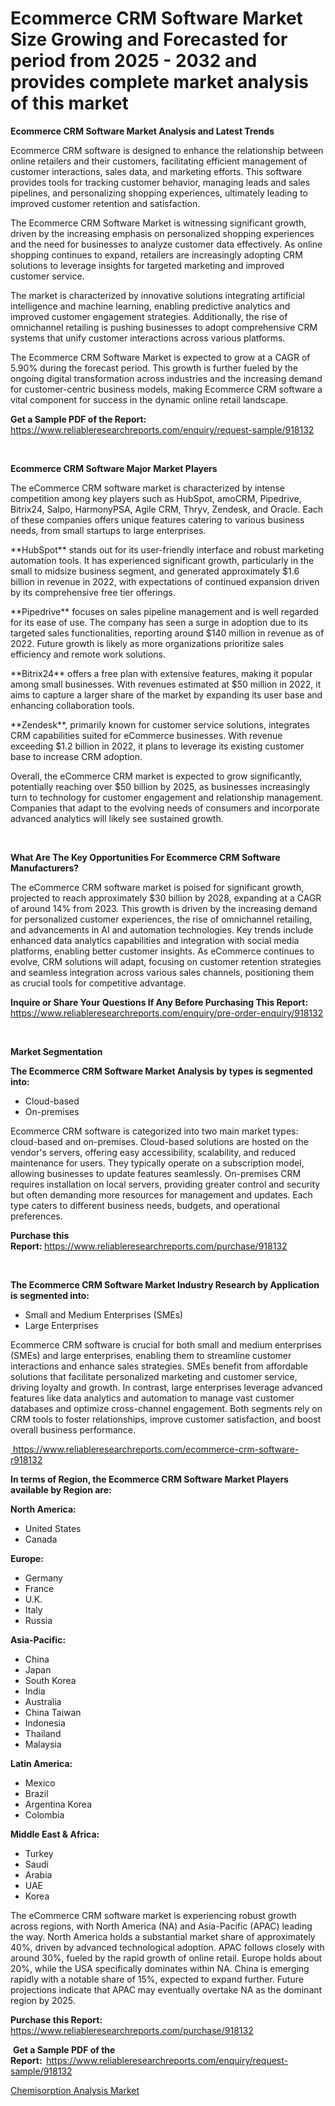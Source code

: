 <p><h1>Ecommerce CRM Software Market Size Growing and Forecasted for period from 2025 - 2032 and provides complete market analysis of this market</h1></p><p><strong>Ecommerce CRM Software Market Analysis and Latest Trends</strong></p>
<p><p>Ecommerce CRM software is designed to enhance the relationship between online retailers and their customers, facilitating efficient management of customer interactions, sales data, and marketing efforts. This software provides tools for tracking customer behavior, managing leads and sales pipelines, and personalizing shopping experiences, ultimately leading to improved customer retention and satisfaction.</p><p>The Ecommerce CRM Software Market is witnessing significant growth, driven by the increasing emphasis on personalized shopping experiences and the need for businesses to analyze customer data effectively. As online shopping continues to expand, retailers are increasingly adopting CRM solutions to leverage insights for targeted marketing and improved customer service.</p><p>The market is characterized by innovative solutions integrating artificial intelligence and machine learning, enabling predictive analytics and improved customer engagement strategies. Additionally, the rise of omnichannel retailing is pushing businesses to adopt comprehensive CRM systems that unify customer interactions across various platforms.</p><p>The Ecommerce CRM Software Market is expected to grow at a CAGR of 5.90% during the forecast period. This growth is further fueled by the ongoing digital transformation across industries and the increasing demand for customer-centric business models, making Ecommerce CRM software a vital component for success in the dynamic online retail landscape.</p></p>
<p><strong>Get a Sample PDF of the Report:&nbsp;</strong> <a href="https://www.reliableresearchreports.com/enquiry/request-sample/918132?utm_campaign=2938&utm_medium=2&utm_source=Github&utm_content=ia&utm_term=05032025&utm_id=ecommerce-crm-software">https://www.reliableresearchreports.com/enquiry/request-sample/918132</a></p>
<p>&nbsp;</p>
<p><strong>Ecommerce CRM Software Major Market Players</strong></p>
<p><p>The eCommerce CRM software market is characterized by intense competition among key players such as HubSpot, amoCRM, Pipedrive, Bitrix24, Salpo, HarmonyPSA, Agile CRM, Thryv, Zendesk, and Oracle. Each of these companies offers unique features catering to various business needs, from small startups to large enterprises.</p><p>**HubSpot** stands out for its user-friendly interface and robust marketing automation tools. It has experienced significant growth, particularly in the small to midsize business segment, and generated approximately $1.6 billion in revenue in 2022, with expectations of continued expansion driven by its comprehensive free tier offerings.</p><p>**Pipedrive** focuses on sales pipeline management and is well regarded for its ease of use. The company has seen a surge in adoption due to its targeted sales functionalities, reporting around $140 million in revenue as of 2022. Future growth is likely as more organizations prioritize sales efficiency and remote work solutions.</p><p>**Bitrix24** offers a free plan with extensive features, making it popular among small businesses. With revenues estimated at $50 million in 2022, it aims to capture a larger share of the market by expanding its user base and enhancing collaboration tools.</p><p>**Zendesk**, primarily known for customer service solutions, integrates CRM capabilities suited for eCommerce businesses. With revenue exceeding $1.2 billion in 2022, it plans to leverage its existing customer base to increase CRM adoption.</p><p>Overall, the eCommerce CRM market is expected to grow significantly, potentially reaching over $50 billion by 2025, as businesses increasingly turn to technology for customer engagement and relationship management. Companies that adapt to the evolving needs of consumers and incorporate advanced analytics will likely see sustained growth.</p></p>
<p>&nbsp;</p>
<p><strong>What Are The Key Opportunities For Ecommerce CRM Software Manufacturers?</strong></p>
<p><p>The eCommerce CRM software market is poised for significant growth, projected to reach approximately $30 billion by 2028, expanding at a CAGR of around 14% from 2023. This growth is driven by the increasing demand for personalized customer experiences, the rise of omnichannel retailing, and advancements in AI and automation technologies. Key trends include enhanced data analytics capabilities and integration with social media platforms, enabling better customer insights. As eCommerce continues to evolve, CRM solutions will adapt, focusing on customer retention strategies and seamless integration across various sales channels, positioning them as crucial tools for competitive advantage.</p></p>
<p><strong>Inquire or Share Your Questions If Any Before Purchasing This Report:</strong> <a href="https://www.reliableresearchreports.com/enquiry/pre-order-enquiry/918132?utm_campaign=2938&utm_medium=2&utm_source=Github&utm_content=ia&utm_term=05032025&utm_id=ecommerce-crm-software">https://www.reliableresearchreports.com/enquiry/pre-order-enquiry/918132</a></p>
<p>&nbsp;</p>
<p><strong>Market Segmentation</strong></p>
<p><strong>The Ecommerce CRM Software Market Analysis by types is segmented into:</strong></p>
<p><ul><li>Cloud-based</li><li>On-premises</li></ul></p>
<p><p>Ecommerce CRM software is categorized into two main market types: cloud-based and on-premises. Cloud-based solutions are hosted on the vendor's servers, offering easy accessibility, scalability, and reduced maintenance for users. They typically operate on a subscription model, allowing businesses to update features seamlessly. On-premises CRM requires installation on local servers, providing greater control and security but often demanding more resources for management and updates. Each type caters to different business needs, budgets, and operational preferences.</p></p>
<p><strong>Purchase this Report:&nbsp;</strong><a href="https://www.reliableresearchreports.com/purchase/918132?utm_campaign=2938&utm_medium=2&utm_source=Github&utm_content=ia&utm_term=05032025&utm_id=ecommerce-crm-software">https://www.reliableresearchreports.com/purchase/918132</a></p>
<p>&nbsp;</p>
<p><strong>The Ecommerce CRM Software Market Industry Research by Application is segmented into:</strong></p>
<p><ul><li>Small and Medium Enterprises (SMEs)</li><li>Large Enterprises</li></ul></p>
<p><p>Ecommerce CRM software is crucial for both small and medium enterprises (SMEs) and large enterprises, enabling them to streamline customer interactions and enhance sales strategies. SMEs benefit from affordable solutions that facilitate personalized marketing and customer service, driving loyalty and growth. In contrast, large enterprises leverage advanced features like data analytics and automation to manage vast customer databases and optimize cross-channel engagement. Both segments rely on CRM tools to foster relationships, improve customer satisfaction, and boost overall business performance.</p></p>
<p><a href="https://www.reliableresearchreports.com/ecommerce-crm-software-r918132?utm_campaign=2938&utm_medium=2&utm_source=Github&utm_content=ia&utm_term=05032025&utm_id=ecommerce-crm-software">&nbsp;https://www.reliableresearchreports.com/ecommerce-crm-software-r918132</a></p>
<p><strong>In terms of Region, the Ecommerce CRM Software Market Players available by Region are:</strong></p>
<p>
    <p> <strong> North America: </strong>
        <ul>
            <li>United States</li>
            <li>Canada</li>
        </ul>
        </p> 
    <p> <strong> Europe: </strong>
        <ul>
            <li>Germany</li>
            <li>France</li>
            <li>U.K.</li>
            <li>Italy</li>
            <li>Russia</li>
        </ul>
        </p> 
    <p> <strong> Asia-Pacific: </strong>
        <ul>
            <li>China</li>
            <li>Japan</li>
            <li>South Korea</li>
            <li>India</li>
            <li>Australia</li>
            <li>China Taiwan</li>
            <li>Indonesia</li>
            <li>Thailand</li>
            <li>Malaysia</li>
        </ul>
        </p> 
    <p> <strong> Latin America: </strong>
        <ul>
            <li>Mexico</li>
            <li>Brazil</li>
            <li>Argentina Korea</li>
            <li>Colombia</li>
        </ul>
        </p> 
    <p> <strong> Middle East & Africa: </strong>
        <ul>
            <li>Turkey</li>
            <li>Saudi</li>
            <li>Arabia</li>
            <li>UAE</li>
            <li>Korea</li>
        </ul>
    </p>
    </p>
<p><p>The eCommerce CRM software market is experiencing robust growth across regions, with North America (NA) and Asia-Pacific (APAC) leading the way. North America holds a substantial market share of approximately 40%, driven by advanced technological adoption. APAC follows closely with around 30%, fueled by the rapid growth of online retail. Europe holds about 20%, while the USA specifically dominates within NA. China is emerging rapidly with a notable share of 15%, expected to expand further. Future projections indicate that APAC may eventually overtake NA as the dominant region by 2025.</p></p>
<p><strong>Purchase this Report: </strong><a href="https://www.reliableresearchreports.com/purchase/918132?utm_campaign=2938&utm_medium=2&utm_source=Github&utm_content=ia&utm_term=05032025&utm_id=ecommerce-crm-software">https://www.reliableresearchreports.com/purchase/918132</a></p>
<p>&nbsp;<strong>Get a Sample PDF of the Report:&nbsp;&nbsp;</strong><a href="https://www.reliableresearchreports.com/enquiry/request-sample/918132?utm_campaign=2938&utm_medium=2&utm_source=Github&utm_content=ia&utm_term=05032025&utm_id=ecommerce-crm-software">https://www.reliableresearchreports.com/enquiry/request-sample/918132</a></p>
<p><strong></strong></p>
<p><p><a href="https://github.com/boisetwa16/Market-Research-Report-List-1/blob/main/chemisorption-analysis-market.md?utm_campaign=2938&utm_medium=2&utm_source=Github&utm_content=ia&utm_term=05032025&utm_id=ecommerce-crm-software">Chemisorption Analysis Market</a></p></p>